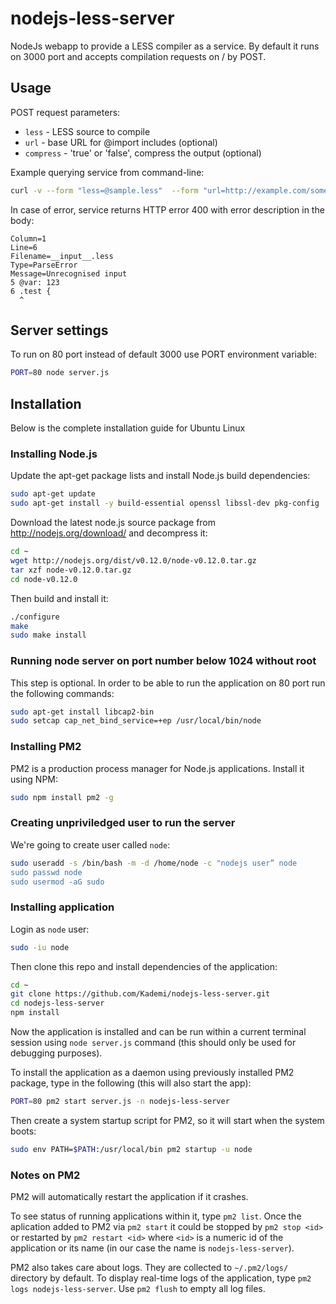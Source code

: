 # nodejs-less-server
NodeJs webapp to provide a LESS compiler as a service.
By default it runs on 3000 port and accepts compilation requests on / by POST.

## Usage

POST request parameters:

- `less` - LESS source to compile
- `url` - base URL for @import includes (optional)
- `compress` - 'true' or 'false', compress the output (optional)

Example querying service from command-line:

```bash
curl -v --form "less=@sample.less"  --form "url=http://example.com/some/path/" http://localhost:3000
```

In case of error, service returns HTTP error 400 with error description in the body:

```
Column=1
Line=6
Filename=__input__.less
Type=ParseError
Message=Unrecognised input
5 @var: 123
6 .test {
  ^
```

## Server settings

To run on 80 port instead of default 3000 use PORT environment variable:

```bash
PORT=80 node server.js
```

## Installation

Below is the complete installation guide for Ubuntu Linux

### Installing Node.js

Update the apt-get package lists and install Node.js build dependencies:
```bash
sudo apt-get update
sudo apt-get install -y build-essential openssl libssl-dev pkg-config
```

Download the latest node.js source package from http://nodejs.org/download/ and decompress it:
```bash
cd ~
wget http://nodejs.org/dist/v0.12.0/node-v0.12.0.tar.gz
tar xzf node-v0.12.0.tar.gz
cd node-v0.12.0
```

Then build and install it:

```bash
./configure
make
sudo make install
```

### Running node server on port number below 1024 without root

This step is optional. In order to be able to run the application on 80 port run the following commands:
```bash
sudo apt-get install libcap2-bin
sudo setcap cap_net_bind_service=+ep /usr/local/bin/node
```

### Installing PM2

PM2 is a production process manager for Node.js applications. Install it using NPM:
```bash
sudo npm install pm2 -g
```

### Creating unpriviledged user to run the server

We're going to create user called `node`:
```bash
sudo useradd -s /bin/bash -m -d /home/node -c "nodejs user” node
sudo passwd node
sudo usermod -aG sudo
```

### Installing application

Login as `node` user:
```bash
sudo -iu node
```

Then clone this repo and install dependencies of the application:
```bash
cd ~
git clone https://github.com/Kademi/nodejs-less-server.git
cd nodejs-less-server
npm install
```

Now the application is installed and can be run within a current terminal session using `node server.js` command (this should only be used for debugging purposes).

To install the application as a daemon using previously installed PM2 package, type in the following (this will also start the app):

```bash
PORT=80 pm2 start server.js -n nodejs-less-server
```

Then create a system startup script for PM2, so it will start when the system boots:
```bash
sudo env PATH=$PATH:/usr/local/bin pm2 startup -u node
```

### Notes on PM2

PM2 will automatically restart the application if it crashes.

To see status of running applications within it, type `pm2 list`. Once the aplication added to PM2 via `pm2 start` it could be stopped by `pm2 stop <id>` or restarted by `pm2 restart <id>` where `<id>` is a numeric id of the application or its name (in our case the name is `nodejs-less-server`).

PM2 also takes care about logs. They are collected to `~/.pm2/logs/` directory by default. To display real-time logs of the application, type `pm2 logs nodejs-less-server`. Use `pm2 flush` to empty all log files.
